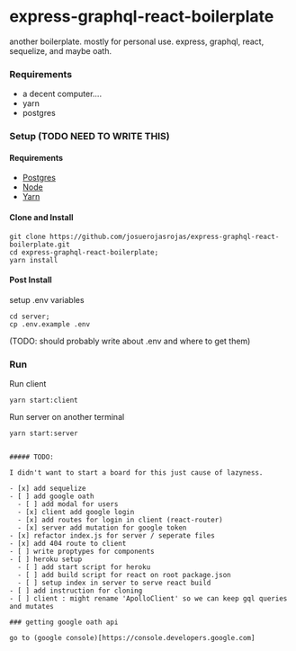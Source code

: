 # express-graphql-react-boilerplate

another boilerplate. mostly for personal use. express, graphql, react, sequelize, and maybe oath.

### Requirements

- a decent computer....
- yarn
- postgres

### Setup (TODO NEED TO WRITE THIS)

#### Requirements

- [Postgres](https://www.postgresql.org/download)
- [Node](https://nodejs.org/en/)
- [Yarn](https://yarnpkg.com)

#### Clone and Install

```
git clone https://github.com/josuerojasrojas/express-graphql-react-boilerplate.git
cd express-graphql-react-boilerplate;
yarn install
```

#### Post Install

setup .env variables

```
cd server;
cp .env.example .env
```

(TODO: should probably write about .env and where to get them)

### Run

Run client

```
yarn start:client
```

Run server on another terminal

```
yarn start:server
```

```

##### TODO:

I didn't want to start a board for this just cause of lazyness.

- [x] add sequelize
- [ ] add google oath
  - [ ] add modal for users
  - [x] client add google login
  - [x] add routes for login in client (react-router)
  - [x] server add mutation for google token
- [x] refactor index.js for server / seperate files
- [x] add 404 route to client
- [ ] write proptypes for components
- [ ] heroku setup
  - [ ] add start script for heroku
  - [ ] add build script for react on root package.json
  - [ ] setup index in server to serve react build
- [ ] add instruction for cloning
- [ ] client : might rename 'ApolloClient' so we can keep gql queries and mutates

### getting google oath api

go to (google console)[https://console.developers.google.com]
```
